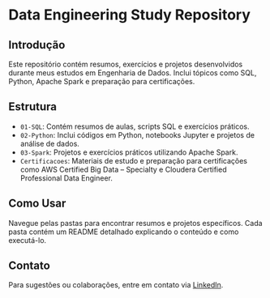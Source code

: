 # Data Engineering Study Repository

## Introdução
Este repositório contém resumos, exercícios e projetos desenvolvidos durante meus estudos em Engenharia de Dados. Inclui tópicos como SQL, Python, Apache Spark e preparação para certificações.

## Estrutura
- `01-SQL`: Contém resumos de aulas, scripts SQL e exercícios práticos.
- `02-Python`: Inclui códigos em Python, notebooks Jupyter e projetos de análise de dados.
- `03-Spark`: Projetos e exercícios práticos utilizando Apache Spark.
- `Certificacoes`: Materiais de estudo e preparação para certificações como AWS Certified Big Data – Specialty e Cloudera Certified Professional Data Engineer.

## Como Usar
Navegue pelas pastas para encontrar resumos e projetos específicos. Cada pasta contém um README detalhado explicando o conteúdo e como executá-lo.

## Contato
Para sugestões ou colaborações, entre em contato via [LinkedIn](https://www.linkedin.com/in/rodrigo-luparelli-4881a1198/).
